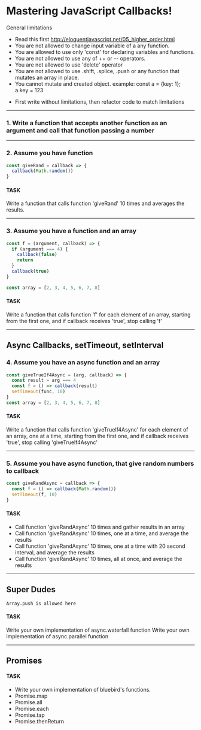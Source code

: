 # Mastering JavaScript Callbacks!

General limitations

- Read this first http://eloquentjavascript.net/05_higher_order.html
- You are not allowed to change input variable of a any function.
- You are allowed to use only 'const' for declaring variables and functions.
- You are not allowed to use any of ++ or -- operators.
- You are not allowed to use 'delete' operator
- You are not allowed to use .shift, .splice, .push or any function that mutates an array in place.
- You cannot mutate and created object. example: const a = {key: 1}; a.key = 123

* First write without limitations, then refactor code to match limitations


---
### 1. Write a function that accepts another function as an argument and call that function passing a number


---
### 2. Assume you have function
```javascript
const giveRand = callback => {
  callback(Math.random())
}
```

#### TASK
Write a function that calls function 'giveRand' 10 times and averages the results.


---
### 3. Assume you have a function and an array
```javascript
const f = (argument, callback) => {
  if (argument === 4) {
    callback(false)
    return
  }
  callback(true)
}

const array = [2, 3, 4, 5, 6, 7, 8]
```

#### TASK
Write a function that calls function 'f' for each element of an array,
starting from the first one, and if callback receives 'true', stop calling 'f'


---

## Async Callbacks, setTimeout, setInterval

### 4. Assume you have an async function and an array
```javascript
const giveTrueIf4Async = (arg, callback) => {
  const result = arg === 4
  const f = () => callback(result)
  setTimeout(func, 10)
}
const array = [2, 3, 4, 5, 6, 7, 8]
```

#### TASK
Write a function that calls function 'giveTrueIf4Async' for each element of an array,
one at a time, starting from the first one, and if callback receives 'true',
stop calling 'giveTrueIf4Async'


---
### 5. Assume you have async function, that give random numbers to callback
```javascript
const giveRandAsync = callback => {
  const f = () => callback(Math.random())
  setTimeout(f, 10)
}
```

#### TASK
- Call function 'giveRandAsync' 10 times and gather results in an array
- Call function 'giveRandAsync' 10 times, one at a time, and average the results
- Call function 'giveRandAsync' 10 times, one at a time with 20 second interval, and average the results
- Call function 'giveRandAsync' 10 times, all at once, and average the results

---

## Super Dudes

`Array.push is allowed here`

#### TASK
Write your own implementation of async.waterfall function
Write your own implementation of async.parallel function

---

## Promises
#### TASK
- Write your own implementation of bluebird's functions.
- Promise.map
- Promise.all
- Promise.each
- Promise.tap
- Promise.thenReturn

